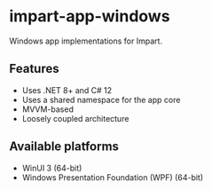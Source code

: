 # impart-app-windows

Windows app implementations for Impart.

## Features

* Uses .NET 8+ and C# 12
* Uses a shared namespace for the app core
* MVVM-based
* Loosely coupled architecture

## Available platforms

* WinUI 3 (64-bit)
* Windows Presentation Foundation (WPF) (64-bit)
